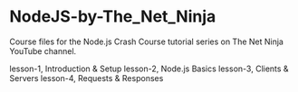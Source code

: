 # NodeJS-by-The_Net_Ninja

Course files for the Node.js Crash Course tutorial series on The Net Ninja YouTube channel.

lesson-1, Introduction & Setup
lesson-2, Node.js Basics
lesson-3, Clients & Servers
lesson-4, Requests & Responses
